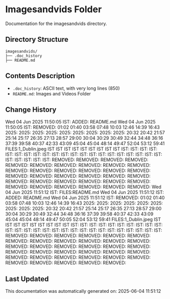 <!-- filepath: /home/michaelnewham/Projects/create_python_project/imagesandvids/aboutthisfolder.md -->
# Imagesandvids Folder

Documentation for the imagesandvids directory.

## Directory Structure

```
imagesandvids/
├── .doc_history
├── README.md
```

## Contents Description

- `.doc_history`: ASCII text, with very long lines (850)
- `README.md`: Images and Videos Folder

## Change History

Wed 04 Jun 2025 11:50:05 IST: ADDED: README.md 
Wed 04 Jun 2025 11:50:05 IST: REMOVED:                                   01:02 01:40 03:58 07:48 10:03 12:46 14:39 16:43 2025: 2025: 2025: 2025: 2025: 2025: 2025: 2025: 2025: 20:32 20:42 21:57 25:14 25:17 26:35 27:13 28:57 29:00 30:04 30:29 30:49 32:44 34:48 36:16 37:39 39:58 40:37 42:33 43:09 45:04 45:04 48:14 49:47 52:04 53:12 59:41 FILES:1_Dublin.jpeg IST IST IST IST IST IST IST IST IST IST: IST: IST: IST: IST: IST: IST: IST: IST: IST: IST: IST: IST: IST: IST: IST: IST: IST: IST: IST: IST: IST: IST: IST: IST: IST: REMOVED: REMOVED: REMOVED: REMOVED: REMOVED: REMOVED: REMOVED: REMOVED: REMOVED: REMOVED: REMOVED: REMOVED: REMOVED: REMOVED: REMOVED: REMOVED: REMOVED: REMOVED: REMOVED: REMOVED: REMOVED: REMOVED: REMOVED: REMOVED: REMOVED: REMOVED: REMOVED: REMOVED: REMOVED: REMOVED: REMOVED: REMOVED: REMOVED: REMOVED: 
Wed 04 Jun 2025 11:51:12 IST: FILES:README.md
Wed 04 Jun 2025 11:51:12 IST: ADDED: README.md 
Wed 04 Jun 2025 11:51:12 IST: REMOVED:                                    01:02 01:40 03:58 07:48 10:03 12:46 14:39 16:43 2025: 2025: 2025: 2025: 2025: 2025: 2025: 2025: 2025: 20:32 20:42 21:57 25:14 25:17 26:35 27:13 28:57 29:00 30:04 30:29 30:49 32:44 34:48 36:16 37:39 39:58 40:37 42:33 43:09 45:04 45:04 48:14 49:47 50:05 52:04 53:12 59:41 FILES:1_Dublin.jpeg IST IST IST IST IST IST IST IST IST IST: IST: IST: IST: IST: IST: IST: IST: IST: IST: IST: IST: IST: IST: IST: IST: IST: IST: IST: IST: IST: IST: IST: IST: IST: IST: IST: REMOVED: REMOVED: REMOVED: REMOVED: REMOVED: REMOVED: REMOVED: REMOVED: REMOVED: REMOVED: REMOVED: REMOVED: REMOVED: REMOVED: REMOVED: REMOVED: REMOVED: REMOVED: REMOVED: REMOVED: REMOVED: REMOVED: REMOVED: REMOVED: REMOVED: REMOVED: REMOVED: REMOVED: REMOVED: REMOVED: REMOVED: REMOVED: REMOVED: REMOVED: REMOVED: 

## Last Updated

This documentation was automatically generated on: 2025-06-04 11:51:12
